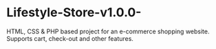 # Lifestyle-Store-v1.0.0-
HTML, CSS &amp; PHP based project for an e-commerce shopping website. Supports cart, check-out and other features.
